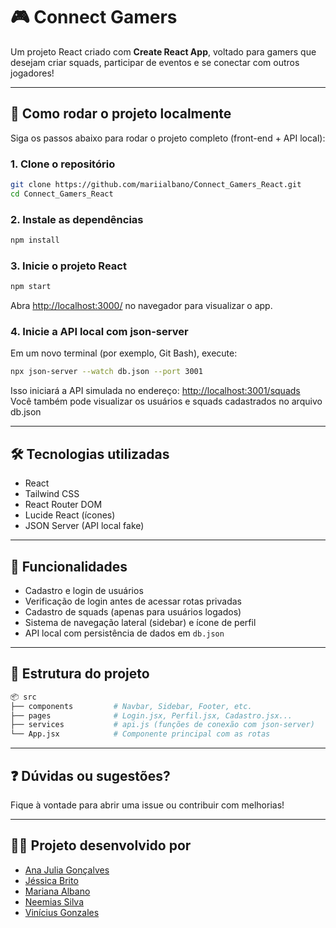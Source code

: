 
# 🎮 Connect Gamers

Um projeto React criado com **Create React App**, voltado para gamers que desejam criar squads, participar de eventos e se conectar com outros jogadores!

---

## 🚀 Como rodar o projeto localmente

Siga os passos abaixo para rodar o projeto completo (front-end + API local):

### 1. Clone o repositório

```bash
git clone https://github.com/mariialbano/Connect_Gamers_React.git
cd Connect_Gamers_React
```

### 2. Instale as dependências

```bash
npm install
```

### 3. Inicie o projeto React

```bash
npm start
```

Abra [http://localhost:3000/](http://localhost:3000/) no navegador para visualizar o app.

### 4. Inicie a API local com json-server

Em um novo terminal (por exemplo, Git Bash), execute:

```bash
npx json-server --watch db.json --port 3001
```

Isso iniciará a API simulada no endereço: [http://localhost:3001/squads](http://localhost:3001/squads)<br/>
Você também pode visualizar os usuários e squads cadastrados no arquivo db.json

---

## 🛠 Tecnologias utilizadas

- React
- Tailwind CSS
- React Router DOM
- Lucide React (ícones)
- JSON Server (API local fake)

---

## 👥 Funcionalidades

- Cadastro e login de usuários  
- Verificação de login antes de acessar rotas privadas  
- Cadastro de squads (apenas para usuários logados)  
- Sistema de navegação lateral (sidebar) e ícone de perfil  
- API local com persistência de dados em `db.json`

---

## 📁 Estrutura do projeto

```bash
📦 src
├── components         # Navbar, Sidebar, Footer, etc.
├── pages              # Login.jsx, Perfil.jsx, Cadastro.jsx...
├── services           # api.js (funções de conexão com json-server)
└── App.jsx            # Componente principal com as rotas
```

---

## ❓ Dúvidas ou sugestões?

Fique à vontade para abrir uma issue ou contribuir com melhorias!

---

## 👨‍💻 Projeto desenvolvido por

- [Ana Julia Gonçalves](https://github.com/dsgana)
- [Jéssica Brito](https://github.com/jessbrt19)
- [Mariana Albano](https://github.com/mariialbano)
- [Neemias Silva](https://github.com/neemiasv)
- [Vinícius Gonzales](https://github.com/vngon)

